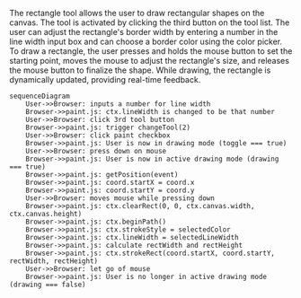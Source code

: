 The rectangle tool allows the user to draw rectangular shapes on the canvas. The tool is activated by clicking the third button on the tool list. The user can adjust the rectangle's border width by entering a number in the line width input box and can choose a border color using the color picker. To draw a rectangle, the user presses and holds the mouse button to set the starting point, moves the mouse to adjust the rectangle's size, and releases the mouse button to finalize the shape. While drawing, the rectangle is dynamically updated, providing real-time feedback.
```mermaid
sequenceDiagram
    User->>Browser: inputs a number for line width
    Browser->>paint.js: ctx.lineWidth is changed to be that number
    User->>Browser: click 3rd tool button
    Browser->>paint.js: trigger changeTool(2)
    User->>Browser: click paint checkbox
    Browser->>paint.js: User is now in drawing mode (toggle === true)
    User->>Browser: press down on mouse
    Browser->>paint.js: User is now in active drawing mode (drawing === true)
    Browser->>paint.js: getPosition(event)
    Browser->>paint.js: coord.startX = coord.x
    Browser->>paint.js: coord.startY = coord.y
    User->>Browser: moves mouse while pressing down
    Browser->>paint.js: ctx.clearRect(0, 0, ctx.canvas.width, ctx.canvas.height)
    Browser->>paint.js: ctx.beginPath()
    Browser->>paint.js: ctx.strokeStyle = selectedColor
    Browser->>paint.js: ctx.lineWidth = selectedLineWidth
    Browser->>paint.js: calculate rectWidth and rectHeight
    Browser->>paint.js: ctx.strokeRect(coord.startX, coord.startY, rectWidth, rectHeight)
    User->>Browser: let go of mouse
    Browser->>paint.js: User is no longer in active drawing mode (drawing === false)
```

